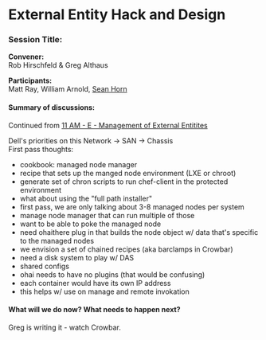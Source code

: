 External Entity Hack and Design
===============================

  

### Session Title:

**Convener:**  
 Rob Hirschfeld & Greg Althaus

**Participants:**  
 Matt Ray, William Arnold, [Sean
Horn](http://wiki.opscode.com/display/~furikake1)

#### Summary of discussions:

Continued from [11 AM - E - Management of External
Entitites](Management%20of%20External%20Entitites.html "Management of External Entitites")

Dell's priorities on this Network -\> SAN -\> Chassis  
 First pass thoughts:

-   cookbook: managed node manager
-   recipe that sets up the manged node environment (LXE or chroot)
-   generate set of chron scripts to run chef-client in the protected
    environment
-   what about using the "full path installer"
-   first pass, we are only talking about 3-8 managed nodes per system
-   manage node manager that can run multiple of those
-   want to be able to poke the managed node
-   need ohaithere plug in that builds the node object w/ data that's
    specific to the managed nodes
-   we envision a set of chained recipes (aka barclamps in Crowbar)
-   need a disk system to play w/ DAS
-   shared configs
-   ohai needs to have no plugins (that would be confusing)
-   each container would have its own IP address
-   this helps w/ use on manage and remote invokation

#### What will we do now? What needs to happen next?

Greg is writing it - watch Crowbar.

  
  
